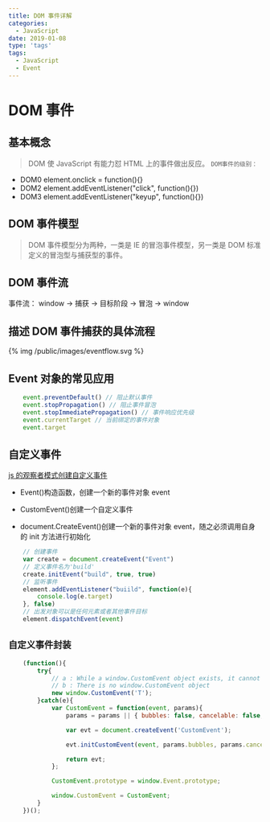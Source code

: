 ```yaml
---
title: DOM 事件详解
categories:
  - JavaScript
date: 2019-01-08
type: 'tags'
tags:
  - JavaScript
  - Event
---
```


# DOM 事件

## 基本概念

> DOM 使 JavaScript 有能力怼 HTML 上的事件做出反应。
> `DOM事件的级别：`

- DOM0 element.onclick = function(){}
- DOM2 element.addEventListener("click", function(){})
- DOM3 element.addEventListener("keyup", function(){})

## DOM 事件模型

> DOM 事件模型分为两种，一类是 IE 的冒泡事件模型，另一类是 DOM 标准定义的冒泡型与捕获型的事件。

## DOM 事件流

事件流： window -> 捕获 -> 目标阶段 -> 冒泡 -> window

## 描述 DOM 事件捕获的具体流程

{% img /public/images/eventflow.svg  %}

<!-- ![DOM事件流](../assets/images/eventflow.svg) -->

## Event 对象的常见应用

```javaScript
    event.preventDefault() // 阻止默认事件
    event.stopPropagation() // 阻止事件冒泡
    event.stopImmediatePropagation() // 事件响应优先级
    event.currentTarget // 当前绑定的事件对象
    event.target
```

## 自定义事件

[js 的观察者模式创建自定义事件](https://www.cnblogs.com/LuckyWinty/p/5796190.html)

- Event()构造函数，创建一个新的事件对象 event

- CustomEvent()创建一个自定义事件
- document.CreateEvent()创建一个新的事件对象 event，随之必须调用自身的 init 方法进行初始化

```javaScript
    // 创建事件
    var create = document.createEvent("Event")
    // 定义事件名为'build'
    create.initEvent("build", true, true)
    // 监听事件
    element.addEventListener("buiild", function(e){
        console.log(e.target)
    }, false)
    // 出发对象可以是任何元素或者其他事件目标
    element.dispatchEvent(event)
```

## `自定义事件封装`

```javaScript
    (function(){
        try{
            // a : While a window.CustomEvent object exists, it cannot be called as a constructor.
            // b : There is no window.CustomEvent object
            new window.CustomEvent('T');
        }catch(e){
            var CustomEvent = function(event, params){
                params = params || { bubbles: false, cancelable: false, detail: undefined };

                var evt = document.createEvent('CustomEvent');

                evt.initCustomEvent(event, params.bubbles, params.cancelable, params.detail);

                return evt;
            };

            CustomEvent.prototype = window.Event.prototype;

            window.CustomEvent = CustomEvent;
        }
    })();
```
